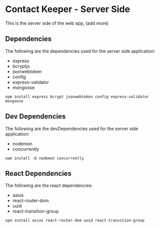# Contact Keeper - Server Side

This is the server side of the web app, (add more)

## Dependencies

The following are the dependencies used for the server side application:

-  express
-  bcryptjs
-  jsonwebtoken
-  config
-  express-validator
-  mongoose

```
npm install express bcrypt jsonwebtoken config express-validator mongoose
```

## Dev Dependencies

The following are the devDependencies used for the server side application:

-  nodemon
-  concurrently

```
npm install -D nodemon concurrently
```

## React Dependencies

The following are the react dependencies:

- axios
- react-router-dom
- uuid
- react-transition-group

```
npm install axios react-router-dom uuid react-transition-group
```